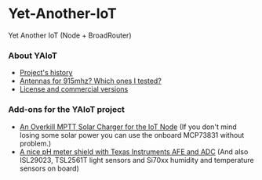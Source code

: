 # Yet-Another-IoT
Yet Another IoT (Node + BroadRouter)

### About YAIoT
* [Project's history](https://github.com/PY1CX/Yet-Another-IoT/blob/master/History.MD)
* [Antennas for 915mhz? Which ones I tested?](https://github.com/PY1CX/Yet-Another-IoT/blob/master/IoT-Antenna-Tests.md)
* [License and commercial versions](https://github.com/PY1CX/Yet-Another-IoT/blob/master/License.md)


### Add-ons for the YAIoT project
* [An Overkill MPTT Solar Charger for the IoT Node](https://github.com/PY1CX/MPTT-Solar-Charger-LT3652) (If you don't mind losing some solar power you can use the onboard MCP73831 without problem.)
* [A nice pH meter shield with Texas Instruments AFE and ADC](https://github.com/PY1CX/pH-SPI-Shield) (And also ISL29023, TSL2561T light sensors and Si70xx humidity and temperature sensors on board)

